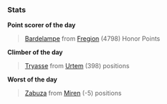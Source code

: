 

### Stats

**Point scorer of the day**
>[Bardelampe](/#/character/Fregion/3679) from [Fregion](/#/ranking/Fregion)  (4798) Honor Points


**Climber of the day**
>[Tryasse](/#/character/Urtem/1870041) from [Urtem](/#/ranking/Urtem)  (398) positions


**Worst of the day**
>[Zabuza](/#/character/Miren/9950) from [Miren](/#/ranking/Miren)  (-5) positions


